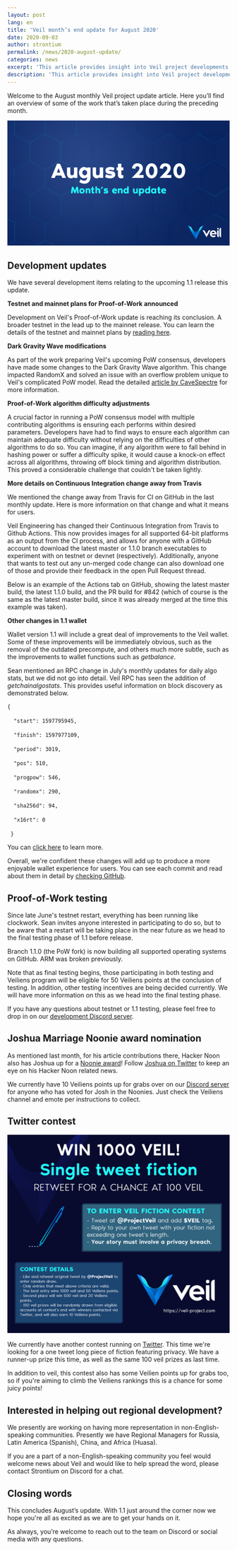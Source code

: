 ```yaml
---
layout: post
lang: en
title: 'Veil month’s end update for August 2020'
date: 2020-09-03
author: strontium
permalink: /news/2020-august-update/
categories: news
excerpt: 'This article provides insight into Veil project developments for the month of August 2020.'
description: 'This article provides insight into Veil project developments for the month of August 2020.'
---
```


Welcome to the August monthly Veil project update article. Here you’ll find an overview of some of the work that’s taken place during the preceding month. 

![](/uploads/news/2020-09-03-update.png)

## Development updates

We have several development items relating to the upcoming 1.1 release this update.

**Testnet and mainnet plans for Proof-of-Work announced**

Development on Veil's Proof-of-Work update is reaching its conclusion. A broader testnet in the lead up to the mainnet release. You can learn the details of the testnet and mainnet plans by [reading here](https://veil-project.com/blog/pow-update/).

**Dark Gravity Wave modifications**

As part of the work preparing Veil's upcoming PoW consensus, developers have made some changes to the Dark Gravity Wave algorithm. This change impacted RandomX and solved an issue with an overflow problem unique to Veil's complicated PoW model. Read the detailed [article by CaveSpectre](https://veil-project.com/blog/devnet-update/) for more information.

**Proof-of-Work algorithm difficulty adjustments**

A crucial factor in running a PoW consensus model with multiple contributing algorithms is ensuring each performs within desired parameters. Developers have had to find ways to ensure each algorithm can maintain adequate difficulty without relying on the difficulties of other algorithms to do so. You can imagine, if any algorithm were to fall behind in hashing power or suffer a difficulty spike, it would cause a knock-on effect across all algorithms, throwing off block timing and algorithm distribution. This proved a considerable challenge that couldn't be taken lightly.

**More details on Continuous Integration change away from Travis**

We mentioned the change away from Travis for CI on GitHub in the last monthly update. Here is more information on that change and what it means for users.

Veil Engineering has changed their Continuous Integration from Travis to Github Actions.  This now provides images for all supported 64-bit platforms as an output from the CI process, and allows for anyone with a GitHub account to download the latest master or 1.1.0 branch executables to experiment with on testnet or devnet (respectively). Additionally, anyone that wants to test out any un-merged code change can also download one of those and provide their feedback in the open Pull Request thread.

Below is an example of the Actions tab on GitHub, showing the latest master build, the latest 1.1.0 build, and the PR build for #842 (which of course is the same as the latest master build, since it was already merged at the time this example was taken).

**Other changes in 1.1 wallet**

Wallet version 1.1 will include a great deal of improvements to the Veil wallet. Some of these improvements will be immediately obvious, such as the removal of the outdated precompute, and others much more subtle, such as the improvements to wallet functions such as *getbalance*.

Sean mentioned an RPC change in July's monthly updates for daily algo stats, but we did not go into detail. Veil RPC has seen the addition of *getchainalgostats*. This provides useful information on block discovery as demonstrated below.

    {

      "start": 1597795945,

      "finish": 1597977109,

      "period": 3019,

      "pos": 510,

      "progpow": 546,

      "randomx": 290,

      "sha256d": 94,

      "x16rt": 0

     }

You can [click here](https://github.com/Veil-Project/veil/pull/833) to learn more.

Overall, we're confident these changes will add up to produce a more enjoyable wallet experience for users. You can see each commit and read about them in detail by [checking GitHub]( https://github.com/Veil-Project/veil/pull/821/commits).

## Proof-of-Work testing

Since late June's testnet restart, everything has been running like clockwork. Sean invites anyone interested in participating to do so, but to be aware that a restart will be taking place in the near future as we head to the final testing phase of 1.1 before release.

Branch 1.1.0 (the PoW fork) is now building all supported operating systems on GitHub. ARM was broken previously.

Note that as final testing begins, those participating in both testing and Veiliens program will be eligible for 50 Veiliens points at the conclusion of testing. In addition, other testing incentives are being decided currently. We will have more information on this as we head into the final testing phase.

If you have any questions about testnet or 1.1 testing, please feel free to drop in on our [development Discord server](https://discord.gg/5V3Y5Mf).

## Joshua Marriage Noonie award nomination

As mentioned last month, for his article contributions there, Hacker Noon also has Joshua up for a [Noonie award]( https://noonies.tech/)!  Follow [Joshua on Twitter]( https://twitter.com/satoshua) to keep an eye on his Hacker Noon related news.

We currently have 10 Veiliens points up for grabs over on our [Discord server](https://discord.veil-project.com/) for anyone who has voted for Josh in the Noonies. Just check the Veiliens channel and emote per instructions to collect.

## Twitter contest

![](/uploads/news/2020-09-03-contest.png)

We currently have another contest running on [Twitter](https://twitter.com/ProjectVeil/status/1299391296704929792). This time we're looking for a one tweet long piece of fiction featuring privacy. We have a runner-up prize this time, as well as the same 100 veil prizes as last time.

In addition to veil, this contest also has some Veilien points up for grabs too, so if you're aiming to climb the Veiliens rankings this is a chance for some juicy points!

## Interested in helping out regional development?

We presently are working on having more representation in non-English-speaking communities. Presently we have Regional Managers for Russia, Latin America (Spanish), China, and Africa (Huasa).

If you are a part of a non-English-speaking community you feel would welcome news about Veil and would like to help spread the word, please contact Strontium on Discord for a chat.


## Closing words

This concludes August’s update. With 1.1 just around the corner now we hope you're all as excited as we are to get your hands on it.

As always, you’re welcome to reach out to the team on Discord or social media with any questions.
